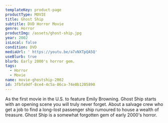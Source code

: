 ```yaml
---
templateKey: product-page
productType: MOVIE
title: Ghost Ship
subtitle: DVD Horror Movie
genre: Horror
productImg: /assets/ghost-ship.jpg
year: 2002
isLocal: false
condition: DVD
mediaUrl: ' https://youtu.be/a7xNXTpQA5Q'
useBlurb: true
blurb: Early 2000's horror gem.
tags:
  - Horror
  - Movie
name: movie-ghostship-2002
id: 3fbfa9df-8ce4-4c5a-86ca-74e0b1205890
---
```

As the first movie in the U.S. to feature Emily Browning. Ghost Ship starts with an opening scene you will truly never forget. About a salvage crew who get a job to find a long-lost passenger ship rumoured to house a wealth of treasure. Ghost Ship is a somewhat forgotten gem of early 2000's horror.
